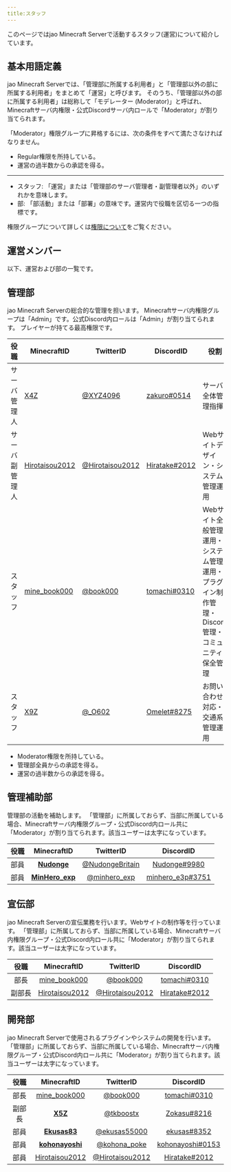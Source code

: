 ```yaml
---
title:スタッフ
---
```


このページではjao Minecraft Serverで活動するスタッフ(運営)について紹介しています。

## 基本用語定義

jao Minecraft Serverでは、「管理部に所属する利用者」と「管理部以外の部に所属する利用者」をまとめて「運営」と呼びます。
そのうち、「管理部以外の部に所属する利用者」は総称して「モデレーター (Moderator)」と呼ばれ、Minecraftサーバ内権限・公式Discordサーバ内ロールで「Moderator」が割り当てられます。

「Moderator」権限グループに昇格するには、次の条件をすべて満たさなければなりません。

- Regular権限を所持している。
- 運営の過半数からの承認を得る。

***

- スタッフ: 「運営」または「管理部のサーバ管理者・副管理者以外」のいずれかを意味します。
- 部: 「部活動」または「部署」の意味です。運営内で役職を区切る一つの指標です。

権限グループについて詳しくは[権限について](https://jaoafa.com/rule/management/permission)をご覧ください。

## 運営メンバー

以下、運営および部の一覧です。

## 管理部

jao Minecraft Serverの総合的な管理を担います。
Minecraftサーバ内権限グループは「Admin」です。公式Discord内ロールは「Admin」が割り当てられます。
プレイヤーが持てる最高権限です。

| 役職           | MinecraftID                                                  | TwitterID                                             | DiscordID                                                    | 役割                                                         |
| -------------- | ------------------------------------------------------------ | ----------------------------------------------------- | ------------------------------------------------------------ | ------------------------------------------------------------ |
| サーバ管理人   | [X4Z](https://jaoafa.com/user/5799296a-d1ec-4252-93bd-440bb9caa65c) | [@XYZ4096](https://twitter.com/XYZ4096)               | [zakuro#0514](https://discordapp.com/users/206692134991036416) | サーバ全体管理指揮                                           |
| サーバ副管理人 | [Hirotaisou2012](https://jaoafa.com/user/39cf878bef0b44fca2c6de3d540a4728) | [@Hirotaisou2012](https://twitter.com/Hirotaisou2012) | [Hiratake#2012](https://discordapp.com/users/221498004505362433) | Webサイトデザイン・システム管理運用                          |
| スタッフ       | [mine_book000](https://jaoafa.com/user/32ff7cdca1b4450aaa7e6af75fe8c37c) | [@book000](https://twitter.com/book000)               | [ tomachi#0310](https://discordapp.com/users/221991565567066112) | Webサイト全般管理運用・システム管理運用・プラグイン制作管理・Discord管理・コミュニティ保全管理 |
| スタッフ       | [X9Z](https://jaoafa.com/user/7008531a539b4dfc8b817b267d18dd0a) | [@_O602](https://twitter.com/_O602)                   | [Omelet#8275](https://discordapp.com/users/222337959087702016) | お問い合わせ対応・交通系管理運用                             |

- Moderator権限を所持している。
- 管理部全員からの承認を得る。
- 運営の過半数からの承認を得る。

## 管理補助部

管理部の活動を補助します。
「管理部」に所属しておらず、当部に所属している場合、Minecraftサーバ内権限グループ・公式Discord内ロール共に「Moderator」が割り当てられます。該当ユーザーは太字になっています。

| 役職 |                         MinecraftID                          |                       TwitterID                       |                          DiscordID                           |
| :--: | :----------------------------------------------------------: | :---------------------------------------------------: | :----------------------------------------------------------: |
| 部員 | **[Nudonge](https://jaoafa.com/user/22b69dc2a8e74ffda3d054023d687d5f)** | [@NudongeBritain](https://twitter.com/NudongeBritain) | [Nudonge#9980](https://discordapp.com/users/290787709721509890) |
| 部員 | **[MinHero_exp](https://jaoafa.com/user/0ad34a333ca44c8684f3a4591920b06a)** |    [@minhero_exp](https://twitter.com/minhero_exp)    | [minhero_e3p#3751](https://discordapp.com/users/310570792691826688) |

## 宣伝部

jao Minecraft Serverの宣伝業務を行います。Webサイトの制作等を行っています。
「管理部」に所属しておらず、当部に所属している場合、Minecraftサーバ内権限グループ・公式Discord内ロール共に「Moderator」が割り当てられます。該当ユーザーは太字になっています。

|  役職  |                         MinecraftID                          |                       TwitterID                       |                          DiscordID                           |
| :----: | :----------------------------------------------------------: | :---------------------------------------------------: | :----------------------------------------------------------: |
|  部長  | [mine_book000](https://jaoafa.com/user/32ff7cdca1b4450aaa7e6af75fe8c37c) |        [@book000](https://twitter.com/book000)        | [tomachi#0310](https://discordapp.com/users/221991565567066112) |
| 副部長 | [Hirotaisou2012](https://jaoafa.com/user/39cf878bef0b44fca2c6de3d540a4728) | [@Hirotaisou2012](https://twitter.com/Hirotaisou2012) | [Hiratake#2012](https://discordapp.com/users/221498004505362433) |

## 開発部

jao Minecraft Serverで使用されるプラグインやシステムの開発を行います。
「管理部」に所属しておらず、当部に所属している場合、Minecraftサーバ内権限グループ・公式Discord内ロール共に「Moderator」が割り当てられます。該当ユーザーは太字になっています。

|  役職  |                         MinecraftID                          |                       TwitterID                       |                          DiscordID                           |
| :----: | :----------------------------------------------------------: | :---------------------------------------------------: | :----------------------------------------------------------: |
|  部長  | [mine_book000](https://jaoafa.com/user/32ff7cdca1b4450aaa7e6af75fe8c37c) |        [@book000](https://twitter.com/book000)        | [tomachi#0310](https://discordapp.com/users/221991565567066112) |
| 副部長 | **[X5Z](https://jaoafa.com/user/0bdc0219f3c34d73a4df1d8bd088f419)** |       [@tkboostx](https://twitter.com/tkboostx)       | [Zokasu#8216](https://discordapp.com/users/189372008147058688) |
|  部員  | **[Ekusas83](https://jaoafa.com/user/22ab15d62e884fdd91c0e459f0f804f8)** |    [@ekusas55000](https://twitter.com/ekusas55000)    | [ekusas#8352](https://discordapp.com/users/189377054955798528) |
|  部員  | **[kohonayoshi](https://jaoafa.com/user/26728d53add746d197c30a25bc6607f5)** |    [@kohona_poke](https://twitter.com/kohona_poke)    | [kohonayoshi#0153](https://discordapp.com/users/315726390844719114) |
|  部員  | [Hirotaisou2012](https://jaoafa.com/user/39cf878bef0b44fca2c6de3d540a4728) | [@Hirotaisou2012](https://twitter.com/Hirotaisou2012) | [Hiratake#2012](https://discordapp.com/users/221498004505362433) |